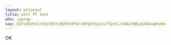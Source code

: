 ```yaml
---
layout: ptlayout
title: self PT test
who: /pprwp
say: U2FsdGVkX1/eUcV03tvBbPdsDPGrxKPgEV5eL1sTTqxtC/v84ut0ByqCUbowqRsHmcP23jBG9C3nzvy8RVM0PhSrk0mQxUHS6jLHsPFJaVaP5+V7on+gvu8tiDzbyUddJzaOUaVgH1c5l+CWQhxwEzyt2T8mJfEF5grxkB6UPfItvKN50EmjHt9I86p7LU+A8ZLLE+wBaYQVmEf8RsKEXg==
---
```

OK
